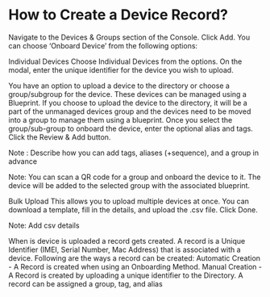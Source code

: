 # How to Create a Device Record?
Navigate to the Devices & Groups section of the Console. Click Add. You can choose ‘Onboard Device’ from the following options: 


Individual Devices
Choose Individual Devices from the options. On the modal, enter the unique identifier for the device you wish to upload. 

You have an option to upload a device to the directory or choose a group/subgroup for the device. These devices can be managed using a Blueprint. If you choose to upload the device to the directory, it will be a part of the unmanaged devices group and the devices need to be moved into a group to manage them using a blueprint. 
Once you select the group/sub-group to onboard the device, enter the optional alias and tags. Click the Review & Add button.


Note : Describe how you can add tags, aliases (+sequence), and a group in advance

Note: You can scan a QR code for a group and onboard the device to it. The device will be added to the selected group with the associated blueprint.



Bulk Upload
This allows you to upload multiple devices at once. You can download a template, fill in the details, and upload the .csv file. Click Done. 

Note: Add csv details 



When is device is uploaded a record gets created. A record is a Unique Identifier (IMEI, Serial Number, Mac Address) that is associated with a device. Following are the ways a record can be created: 
Automatic Creation - A Record is created when using an Onboarding Method.
Manual Creation - A Record is created by uploading a unique identifier to the Directory.
A record can be assigned a group, tag, and alias

